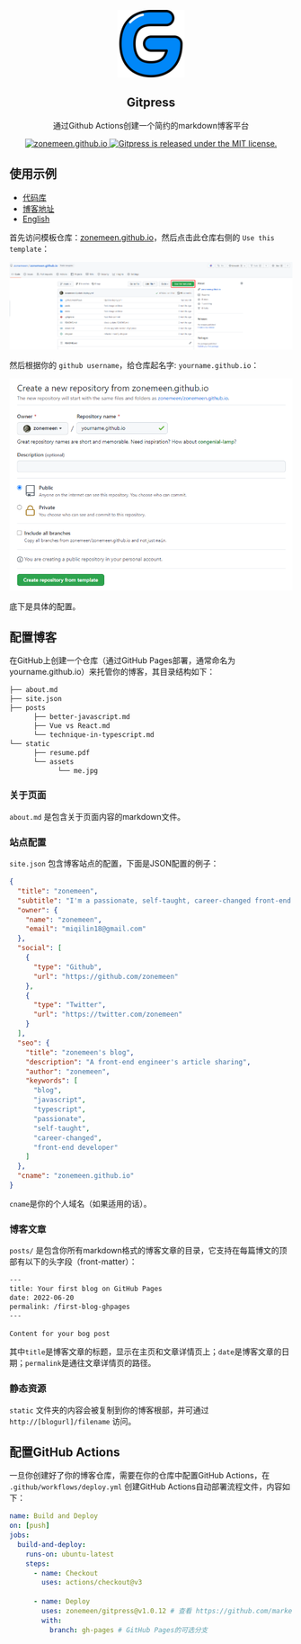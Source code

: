 <p align="center">
  <img height="120" src="./.github/assets/logo.png" />
  <h2 align="center">Gitpress</h2>
  <p align="center">通过Github Actions创建一个简约的markdown博客平台<p>
  <p align="center">
    <a href="https://zonemeen.github.io">
    	<img src="https://img.shields.io/badge/-Visit%20Sample%20Blog%20‎ ‎ -blue.svg?style=flat&colorA=blue" alt="zonemeen.github.io" />
    </a>
    <a href="https://github.com/zonemeen/gitpress/blob/main/LICENSE">
    	<img src="https://img.shields.io/badge/license-MIT-blue.svg" alt="Gitpress is released under the MIT license." />
    </a>
  </p>
</p>

## 使用示例

- [代码库](https://github.com/zonemeen/zonemeen.github.io)
- [博客地址](https://zonemeen.github.io/)
- [English](./README.md)

首先访问模板仓库：[zonemeen.github.io](https://github.com/zonemeen/zonemeen.github.io)，然后点击此仓库右侧的 `Use this template`：

![gitpress-template](./.github/assets/gitpress-template.png)

然后根据你的 `github username`，给仓库起名字: `yourname.github.io`：

![create-gitpress-blog](./.github/assets/create-gitpress-blog.png)

底下是具体的配置。

## 配置博客

在GitHub上创建一个仓库（通过GitHub Pages部署，通常命名为yourname.github.io）来托管你的博客，其目录结构如下：

```shell
├── about.md
├── site.json
├── posts
      ├── better-javascript.md
      ├── Vue vs React.md
      └── technique-in-typescript.md
└── static
      ├── resume.pdf
      └── assets
            └── me.jpg
```

### 关于页面

`about.md` 是包含关于页面内容的markdown文件。

### 站点配置

`site.json` 包含博客站点的配置，下面是JSON配置的例子：

```json
{
  "title": "zonemeen",
  "subtitle": "I'm a passionate, self-taught, career-changed front-end developer since 2021",
  "owner": {
    "name": "zonemeen",
    "email": "miqilin18@gmail.com"
  },
  "social": [
    {
      "type": "Github",
      "url": "https://github.com/zonemeen"
    },
    {
      "type": "Twitter",
      "url": "https://twitter.com/zonemeen"
    }
  ],
  "seo": {
    "title": "zonemeen's blog",
    "description": "A front-end engineer's article sharing",
    "author": "zonemeen",
    "keywords": [
      "blog",
      "javascript",
      "typescript",
      "passionate",
      "self-taught",
      "career-changed",
      "front-end developer"
    ]
  },
  "cname": "zonemeen.github.io"
}
```

`cname`是你的个人域名（如果适用的话）。

### 博客文章

`posts/` 是包含你所有markdown格式的博客文章的目录，它支持在每篇博文的顶部有以下的头字段（front-matter）：

```shell
---
title: Your first blog on GitHub Pages
date: 2022-06-20
permalink: /first-blog-ghpages
---

Content for your bog post
```

其中`title`是博客文章的标题，显示在主页和文章详情页上；`date`是博客文章的日期；`permalink`是通往文章详情页的路径。

### 静态资源

`static` 文件夹的内容会被复制到你的博客根部，并可通过 `http://[blogurl]/filename` 访问。

## 配置GitHub Actions

一旦你创建好了你的博客仓库，需要在你的仓库中配置GitHub Actions，在 `.github/workflows/deploy.yml` 创建GitHub Actions自动部署流程文件，内容如下：

```yaml
name: Build and Deploy
on: [push]
jobs:
  build-and-deploy:
    runs-on: ubuntu-latest
    steps:
      - name: Checkout
        uses: actions/checkout@v3

      - name: Deploy
        uses: zonemeen/gitpress@v1.0.12 # 查看 https://github.com/marketplace/actions/gitpress-deploy-blog-action，使用最新版本
        with:
          branch: gh-pages # GitHub Pages的可选分支
```
